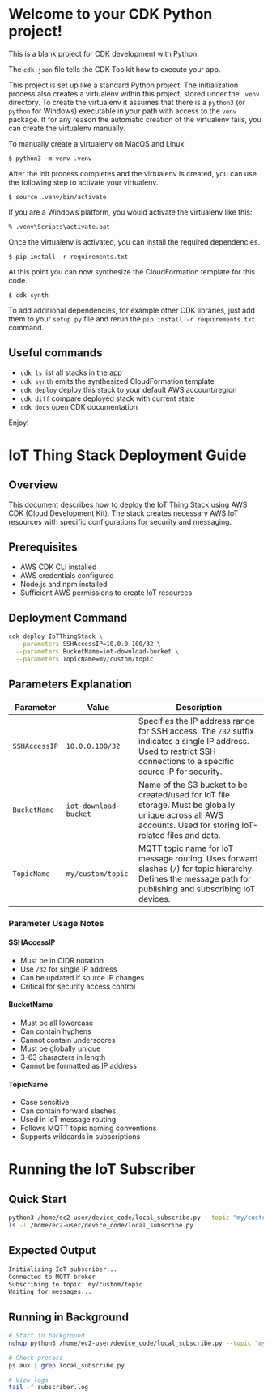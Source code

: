 
# Welcome to your CDK Python project!

This is a blank project for CDK development with Python.

The `cdk.json` file tells the CDK Toolkit how to execute your app.

This project is set up like a standard Python project.  The initialization
process also creates a virtualenv within this project, stored under the `.venv`
directory.  To create the virtualenv it assumes that there is a `python3`
(or `python` for Windows) executable in your path with access to the `venv`
package. If for any reason the automatic creation of the virtualenv fails,
you can create the virtualenv manually.

To manually create a virtualenv on MacOS and Linux:

```
$ python3 -m venv .venv
```

After the init process completes and the virtualenv is created, you can use the following
step to activate your virtualenv.

```
$ source .venv/bin/activate
```

If you are a Windows platform, you would activate the virtualenv like this:

```
% .venv\Scripts\activate.bat
```

Once the virtualenv is activated, you can install the required dependencies.

```
$ pip install -r requirements.txt
```

At this point you can now synthesize the CloudFormation template for this code.

```
$ cdk synth
```

To add additional dependencies, for example other CDK libraries, just add
them to your `setup.py` file and rerun the `pip install -r requirements.txt`
command.

## Useful commands

 * `cdk ls`          list all stacks in the app
 * `cdk synth`       emits the synthesized CloudFormation template
 * `cdk deploy`      deploy this stack to your default AWS account/region
 * `cdk diff`        compare deployed stack with current state
 * `cdk docs`        open CDK documentation

Enjoy!


# IoT Thing Stack Deployment Guide

## Overview
This document describes how to deploy the IoT Thing Stack using AWS CDK (Cloud Development Kit). The stack creates necessary AWS IoT resources with specific configurations for security and messaging.

## Prerequisites
- AWS CDK CLI installed
- AWS credentials configured
- Node.js and npm installed
- Sufficient AWS permissions to create IoT resources

## Deployment Command
```bash
cdk deploy IoTThingStack \
  --parameters SSHAccessIP=10.0.0.100/32 \
  --parameters BucketName=iot-download-bucket \
  --parameters TopicName=my/custom/topic
```

## Parameters Explanation

| Parameter | Value | Description |
|-----------|--------|-------------|
| `SSHAccessIP` | `10.0.0.100/32` | Specifies the IP address range for SSH access. The `/32` suffix indicates a single IP address. Used to restrict SSH connections to a specific source IP for security. |
| `BucketName` | `iot-download-bucket` | Name of the S3 bucket to be created/used for IoT file storage. Must be globally unique across all AWS accounts. Used for storing IoT-related files and data. |
| `TopicName` | `my/custom/topic` | MQTT topic name for IoT message routing. Uses forward slashes (`/`) for topic hierarchy. Defines the message path for publishing and subscribing IoT devices. |

### Parameter Usage Notes

#### SSHAccessIP
- Must be in CIDR notation
- Use `/32` for single IP address
- Can be updated if source IP changes
- Critical for security access control

#### BucketName
- Must be all lowercase
- Can contain hyphens
- Cannot contain underscores
- Must be globally unique
- 3-63 characters in length
- Cannot be formatted as IP address

#### TopicName
- Case sensitive
- Can contain forward slashes
- Used in IoT message routing
- Follows MQTT topic naming conventions
- Supports wildcards in subscriptions


# Running the IoT Subscriber

## Quick Start
```bash
python3 /home/ec2-user/device_code/local_subscribe.py --topic "my/custom/topic"
ls -l /home/ec2-user/device_code/local_subscribe.py
```


## Expected Output
```bash
Initializing IoT subscriber...
Connected to MQTT broker
Subscribing to topic: my/custom/topic
Waiting for messages...
```


## Running in Background
```bash
# Start in background
nohup python3 /home/ec2-user/device_code/local_subscribe.py --topic "my/custom/topic" > subscriber.log 2>&1 &

# Check process
ps aux | grep local_subscribe.py

# View logs
tail -f subscriber.log
```